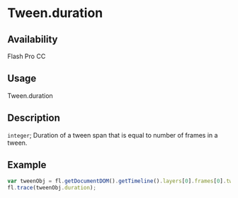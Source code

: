 # Tween.duration

## Availability

Flash Pro CC

## Usage

Tween.duration

## Description

`integer`; Duration of a tween span that is equal to number of frames in a tween.

## Example

```javascript
var tweenObj = fl.getDocumentDOM().getTimeline().layers[0].frames[0].tweenObj;
fl.trace(tweenObj.duration);
```
